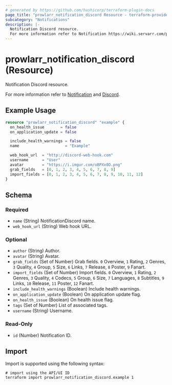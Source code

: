 ```yaml
---
# generated by https://github.com/hashicorp/terraform-plugin-docs
page_title: "prowlarr_notification_discord Resource - terraform-provider-prowlarr"
subcategory: "Notifications"
description: |-
  Notification Discord resource.
  For more information refer to Notification https://wiki.servarr.com/prowlarr/settings#connect and Discord https://wiki.servarr.com/prowlarr/supported#discord.
---
```


# prowlarr_notification_discord (Resource)

<!-- subcategory:Notifications -->Notification Discord resource.
For more information refer to [Notification](https://wiki.servarr.com/prowlarr/settings#connect) and [Discord](https://wiki.servarr.com/prowlarr/supported#discord).

## Example Usage

```terraform
resource "prowlarr_notification_discord" "example" {
  on_health_issue       = false
  on_application_update = false

  include_health_warnings = false
  name                    = "Example"

  web_hook_url  = "http://discord-web-hook.com"
  username      = "User"
  avatar        = "https://i.imgur.com/oBPXx0D.png"
  grab_fields   = [0, 1, 2, 3, 4, 5, 6, 7, 8, 9]
  import_fields = [0, 1, 2, 3, 4, 5, 6, 7, 8, 9, 10, 11, 12]
}
```

<!-- schema generated by tfplugindocs -->
## Schema

### Required

- `name` (String) NotificationDiscord name.
- `web_hook_url` (String) Web hook URL.

### Optional

- `author` (String) Author.
- `avatar` (String) Avatar.
- `grab_fields` (Set of Number) Grab fields. `0` Overview, `1` Rating, `2` Genres, `3` Quality, `4` Group, `5` Size, `6` Links, `7` Release, `8` Poster, `9` Fanart.
- `import_fields` (Set of Number) Import fields. `0` Overview, `1` Rating, `2` Genres, `3` Quality, `4` Codecs, `5` Group, `6` Size, `7` Languages, `8` Subtitles, `9` Links, `10` Release, `11` Poster, `12` Fanart.
- `include_health_warnings` (Boolean) Include health warnings.
- `on_application_update` (Boolean) On application update flag.
- `on_health_issue` (Boolean) On health issue flag.
- `tags` (Set of Number) List of associated tags.
- `username` (String) Username.

### Read-Only

- `id` (Number) Notification ID.

## Import

Import is supported using the following syntax:

```shell
# import using the API/UI ID
terraform import prowlarr_notification_discord.example 1
```
